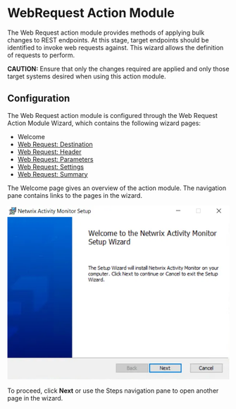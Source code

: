 # WebRequest Action Module

The Web Request action module provides methods of applying bulk changes to REST endpoints. At this stage, target endpoints should be identified to invoke web requests against. This wizard allows the definition of requests to perform.

__CAUTION:__ Ensure that only the changes required are applied and only those target systems desired when using this action module.

## Configuration

The Web Request action module is configured through the Web Request Action Module Wizard, which contains the following wizard pages:

- Welcome
- [Web Request: Destination](destination.md)
- [Web Request: Header](header.md)
- [Web Request: Parameters](parameters.md)
- [Web Request: Settings](settings.md)
- [Web Request: Summary](summary.md)

The Welcome page gives an overview of the action module. The navigation pane contains links to the pages in the wizard.

![Web Request Action Module Wizard Welcome page](../../../../../../static/img/product_docs/activitymonitor/activitymonitor/install/welcome.webp)

To proceed, click __Next__ or use the Steps navigation pane to open another page in the wizard.
